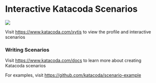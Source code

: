 # Interactive Katacoda Scenarios

[![](http://shields.katacoda.com/katacoda/xytis/count.svg)](https://www.katacoda.com/xytis "Get your profile on Katacoda.com")

Visit https://www.katacoda.com/xytis to view the profile and interactive scenarios

### Writing Scenarios
Visit https://www.katacoda.com/docs to learn more about creating Katacoda scenarios

For examples, visit https://github.com/katacoda/scenario-example
